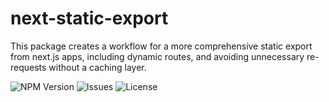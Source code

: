 # next-static-export

This package creates a workflow for a more comprehensive static export from next.js apps, including dynamic routes, and avoiding unnecessary re-requests without a caching layer.

![NPM Version](https://img.shields.io/npm/v/@tone-row/next-static-export) ![Issues](https://img.shields.io/github/issues/tone-row/next-static-export) ![License](https://img.shields.io/github/license/tone-row/next-static-export)
